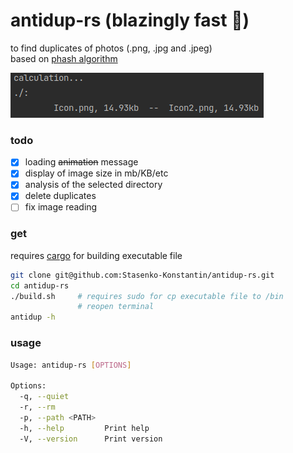 # antidup-rs (blazingly fast 🚀)
to find duplicates of photos (.png, .jpg and .jpeg)                                
based on [phash algorithm](https://www.phash.org/docs/pubs/thesis_zauner.pdf)

![](example.png)

### todo
- [x] loading ~~animation~~ message
- [x] display of image size in mb/KB/etc
- [x] analysis of the selected directory
- [x] delete duplicates
- [ ] fix image reading

### get

requires [cargo](https://www.rust-lang.org/tools/install) for building executable file

```bash
git clone git@github.com:Stasenko-Konstantin/antidup-rs.git 
cd antidup-rs
./build.sh     # requires sudo for cp executable file to /bin
               # reopen terminal
antidup -h                  
```

### usage

```bash
Usage: antidup-rs [OPTIONS]

Options:
  -q, --quiet        
  -r, --rm           
  -p, --path <PATH>  
  -h, --help         Print help
  -V, --version      Print version
```
